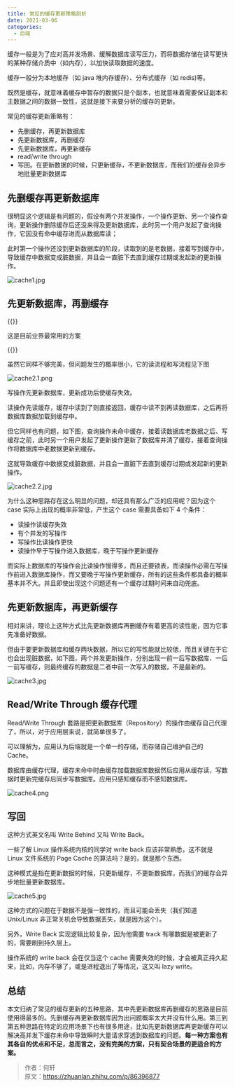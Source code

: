 ```yaml
---
title: 常见的缓存更新策略剖析
date: 2021-03-06
categories:
  - 后端
---
```


缓存一般是为了应对高并发场景、缓解数据库读写压力，而将数据存储在读写更快的某种存储介质中（如内存），以加快读取数据的速度。

缓存一般分为本地缓存（如 java 堆内存缓存）、分布式缓存（如 redis)等。

既然是缓存，就意味着缓存中暂存的数据只是个副本，也就意味着需要保证副本和主数据之间的数据一致性，这就是接下来要分析的缓存的更新。

常见的缓存更新策略有：

- 先删缓存，再更新数据库
- 先更新数据库，再删缓存
- 先更新数据库，再更新缓存
- read/write through
- 写回。在更新数据的时候，只更新缓存，不更新数据库，而我们的缓存会异步地批量更新数据库

## 先删缓存再更新数据库

很明显这个逻辑是有问题的，假设有两个并发操作，一个操作更新、另一个操作查询，更新操作删除缓存后还没来得及更新数据库，此时另一个用户发起了查询操作，它因没有命中缓存进而从数据库读；

此时第一个操作还没到更新数据库的阶段，读取到的是老数据，接着写到缓存中，导致缓存中数据变成脏数据，并且会一直脏下去直到缓存过期或发起新的更新操作。

![cache1.jpg](1632578448307-8b329d05-2525-4b72-9075-6f6b61fece63.jpeg)

## 先更新数据库，再删缓存

{{<hint info>}}

这是目前业界最常用的方案

{{</hint>}}

虽然它同样不够完美，但问题发生的概率很小，它的读流程和写流程见下图

![cache2.1.png](1632578458054-ca402da0-bff9-4b89-b608-f4134d614a18.png)

写操作先更新数据库，更新成功后使缓存失效。

读操作先读缓存，缓存中读到了则直接返回，缓存中读不到再读数据库，之后再将数据库数据加载到缓存中。

但它同样也有问题，如下图，查询操作未命中缓存，接着读数据库老数据之后、写缓存之前，此时另一个用户发起了更新操作更新了数据库并清了缓存，接着查询操作将数据库中老数据更新到缓存。

这就导致缓存中数据变成脏数据，并且会一直脏下去直到缓存过期或发起新的更新操作。

![cache2.2.jpg](1632578462558-c9ed8428-cf77-4113-934d-157cc69fc779.jpeg)

为什么这种思路存在这么明显的问题，却还具有那么广泛的应用呢？因为这个 case 实际上出现的概率非常低，产生这个 case 需要具备如下 4 个条件：

- 读操作读缓存失效
- 有个并发的写操作
- 写操作比读操作更快
- 读操作早于写操作进入数据库，晚于写操作更新缓存

而实际上数据库的写操作会比读操作慢得多，而且还要锁表，而读操作必需在写操作前进入数据库操作，而又要晚于写操作更新缓存，所有的这些条件都具备的概率基本并不大。并且即使出现这个问题还有一个缓存过期时间来自动兜底。

## 先更新数据库，再更新缓存

相对来讲，理论上这种方式比先更新数据库再删缓存有着更高的读性能，因为它事先准备好数据。

但由于要更新数据库和缓存两块数据，所以它的写性能就比较低，而且关键在于它也会出现脏数据，如下图，两个并发更新操作，分别出现一前一后写数据库、一后一前写缓存，则最终缓存的数据是二者中前一次写入的数据，不是最新的。

![cache3.jpg](1632578474994-c3ac67be-be82-4509-a957-c434b4596dcf.jpeg)

## Read/Write Through 缓存代理

Read/Write Through 套路是把更新数据库（Repository）的操作由缓存自己代理了，所以，对于应用层来说，就简单很多了。

可以理解为，应用认为后端就是一个单一的存储，而存储自己维护自己的 Cache。

数据库由缓存代理，缓存未命中时由缓存加载数据库数据然后应用从缓存读，写数据时更新完缓存后同步写数据库。应用只感知缓存而不感知数据库。

![cache4.png](1632578481192-4d5464d0-b7f2-44c7-a5fc-2588ecc79af0.png)

## 写回

这种方式英文名叫 Write Behind 又叫 Write Back。

一些了解 Linux 操作系统内核的同学对 write back 应该非常熟悉，这不就是 Linux 文件系统的 Page Cache 的算法吗？是的，就是那个东西。

这种模式是指在更新数据的时候，只更新缓存，不更新数据库，而我们的缓存会异步地批量更新数据库。

![cache5.jpg](1632578486263-2f6d3e11-be78-46b8-b8a9-f84a706f56b3.jpeg)

这种方式的问题在于数据不是强一致性的，而且可能会丢失（我们知道 Unix/Linux 非正常关机会导致数据丢失，就是因为这个）。

另外，Write Back 实现逻辑比较复杂，因为他需要 track 有哪数据是被更新了的，需要刷到持久层上。

操作系统的 write back 会在仅当这个 cache 需要失效的时候，才会被真正持久起来，比如，内存不够了，或是进程退出了等情况，这又叫 lazy write。

## 总结

本文归纳了常见的缓存更新的五种思路，其中先更新数据库再删缓存的思路是目前使用得最多的。先删缓存再更新数据库因为出问题概率太大并没有什么用。第三到第五种思路在特定的应用场景下也有很多用途，比如先更新数据库再更新缓存可以解决高并发下缓存未命中导致瞬时大量请求穿透到数据库的问题。**每一种方案也有其各自的优点和不足，总而言之，没有完美的方案，只有契合场景的更适合的方案。**

> 作者：何轩 <br>
> 原文：<https://zhuanlan.zhihu.com/p/86396877>
